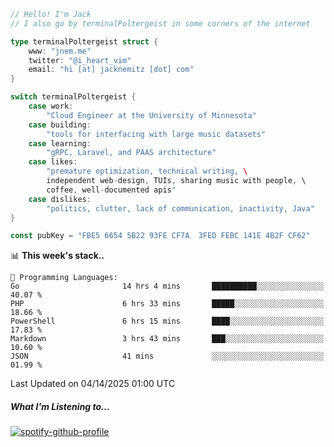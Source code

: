 ```go
// Hello! I'm Jack
// I also go by terminalPoltergeist in some corners of the internet

type terminalPoltergeist struct {
    www: "jnem.me"
    twitter: "@i_heart_vim"
    email: "hi [at] jacknemitz [dot] com"
}

switch terminalPoltergeist {
    case work:
        "Cloud Engineer at the University of Minnesota"
    case building:
        "tools for interfacing with large music datasets"
    case learning:
        "gRPC, Laravel, and PAAS architecture"
    case likes:
        "premature optimization, technical writing, \
        independent web-design, TUIs, sharing music with people, \
        coffee, well-documented apis"
    case dislikes:
        "politics, clutter, lack of communication, inactivity, Java"
}

const pubKey = "FBE5 6654 5B22 93FE CF7A  3FED FEBC 141E 4B2F CF62"
```

<!--START_SECTION:waka-->
📊 **This week's stack..** 

```text
💬 Programming Languages: 
Go                       14 hrs 4 mins       ██████████░░░░░░░░░░░░░░░   40.07 % 
PHP                      6 hrs 33 mins       █████░░░░░░░░░░░░░░░░░░░░   18.66 % 
PowerShell               6 hrs 15 mins       ████░░░░░░░░░░░░░░░░░░░░░   17.83 % 
Markdown                 3 hrs 43 mins       ███░░░░░░░░░░░░░░░░░░░░░░   10.60 % 
JSON                     41 mins             ░░░░░░░░░░░░░░░░░░░░░░░░░   01.99 % 
```


 Last Updated on 04/14/2025 01:00 UTC
<!--END_SECTION:waka-->

##### What I'm Listening to...

[![spotify-github-profile](https://jnem.me/listening-item?maxAge=2592000)](https://jnem.me/listening)
